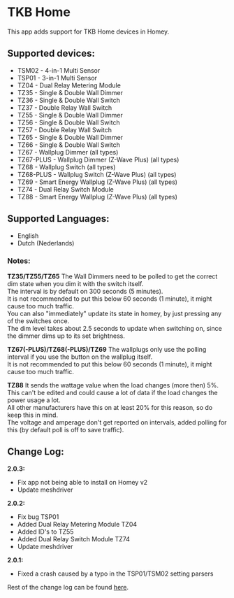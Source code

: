 # TKB Home
This app adds support for TKB Home devices in Homey.

## Supported devices:
+ TSM02 - 4-in-1 Multi Sensor
+ TSP01 - 3-in-1 Multi Sensor
+ TZ04 - Dual Relay Metering Module
+ TZ35 - Single & Double Wall Dimmer
+ TZ36 - Single & Double Wall Switch
+ TZ37 - Double Relay Wall Switch
+ TZ55 - Single & Double Wall Dimmer
+ TZ56 - Single & Double Wall Switch
+ TZ57 - Double Relay Wall Switch
+ TZ65 - Single & Double Wall Dimmer
+ TZ66 - Single & Double Wall Switch
+ TZ67 - Wallplug Dimmer (all types)
+ TZ67-PLUS - Wallplug Dimmer (Z-Wave Plus) (all types)
+ TZ68 - Wallplug Switch (all types)
+ TZ68-PLUS - Wallplug Switch (Z-Wave Plus) (all types)
+ TZ69 - Smart Energy Wallplug (Z-Wave Plus) (all types)
+ TZ74 - Dual Relay Switch Module
+ TZ88 - Smart Energy Wallplug (Z-Wave Plus) (all types)

## Supported Languages:
* English
* Dutch (Nederlands)

### Notes:
**TZ35/TZ55/TZ65**
The Wall Dimmers need to be polled to get the correct dim state when you dim it with the switch itself.  
The interval is by default on 300 seconds (5 minutes).  
It is not recommended to put this below 60 seconds (1 minute), it might cause too much traffic.  
You can also "immediately" update its state in homey, by just pressing any of the switches once.  
The dim level takes about 2.5 seconds to update when switching on, since the dimmer dims up to its set brightness.  

**TZ67(-PLUS)/TZ68(-PLUS)/TZ69**
The wallplugs only use the polling interval if you use the button on the wallplug itself.  
It is not recommended to put this below 60 seconds (1 minute), it might cause too much traffic.

**TZ88**
It sends the wattage value when the load changes (more then) 5%.  
This can't be edited and could cause a lot of data if the load changes the power usage a lot.  
All other manufacturers have this on at least 20% for this reason, so do keep this in mind.  
The voltage and amperage don't get reported on intervals, added polling for this (by default poll is off to save traffic).

## Change Log:
**2.0.3:**
- Fix app not being able to install on Homey v2
- Update meshdriver

**2.0.2:**
- Fix bug TSP01
- Added Dual Relay Metering Module TZ04
- Added ID's to TZ55
- Added Dual Relay Switch Module TZ74
- Update meshdriver

**2.0.1:**
- Fixed a crash caused by a typo in the TSP01/TSM02 setting parsers

Rest of the change log can be found [here](https://github.com/caseda/com.tkbhome/blob/master/README.md).
